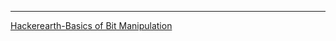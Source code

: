 
---
[Hackerearth-Basics of Bit Manipulation](https://www.hackerearth.com/practice/basic-programming/bit-manipulation/basics-of-bit-manipulation/tutorial/)

